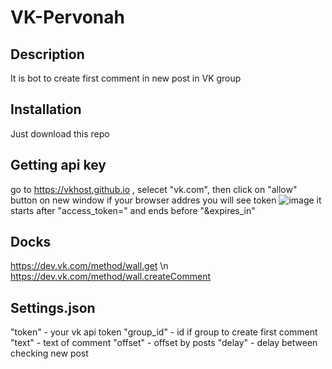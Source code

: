 # VK-Pervonah

## Description
It is bot to create first comment in new post in VK group

## Installation
Just download this repo

## Getting api key
go to https://vkhost.github.io , selecet "vk.com", then click on "allow" button on new window
if your browser addres you will see token ![image](https://user-images.githubusercontent.com/58441229/187542302-d5d4f522-dd02-4f8c-8e86-53889e61f61e.png)
it starts after "access_token=" and ends before "&expires_in"


## Docks
https://dev.vk.com/method/wall.get \n
https://dev.vk.com/method/wall.createComment

## Settings.json
"token" - your vk api token
"group_id" - id if group to create first comment
"text" - text of comment
"offset" - offset by posts
"delay" - delay between checking new post
